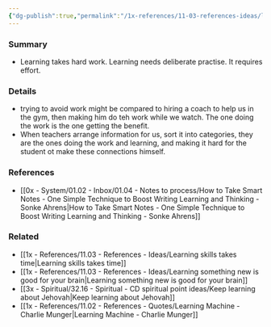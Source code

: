 ```yaml
---
{"dg-publish":true,"permalink":"/1x-references/11-03-references-ideas/learning-requires-work/","title":"Learning requires work","dgShowBacklinks":false}
---
```



### Summary
- Learning takes hard work. Learning needs deliberate practise. It requires effort. 

### Details
- trying to avoid work might be compared to hiring a coach to help us in the gym, then making him do teh work while we watch. The one doing the work is the one getting the benefit.
- When teachers arrange information for us, sort it into categories, they are the ones doing the work and learning, and making it hard for the student ot make these connections himself.

### References
- [[0x - System/01.02 - Inbox/01.04 - Notes to process/How to Take Smart Notes - One Simple Technique to Boost Writing Learning and Thinking - Sonke Ahrens\|How to Take Smart Notes - One Simple Technique to Boost Writing Learning and Thinking - Sonke Ahrens]]

### Related
- [[1x - References/11.03 - References - Ideas/Learning skills takes time\|Learning skills takes time]]
- [[1x - References/11.03 - References - Ideas/Learning something new is good for your brain\|Learning something new is good for your brain]]
- [[3x - Spiritual/32.16 - Spiritual - CD spiritual point ideas/Keep learning about Jehovah\|Keep learning about Jehovah]]
- [[1x - References/11.02 - References - Quotes/Learning Machine - Charlie Munger\|Learning Machine - Charlie Munger]]